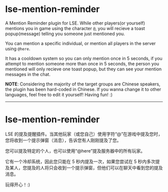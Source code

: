 # lse-mention-reminder
A Mention Reminder plugin for LSE. While other players(or yourself) mentions you in game using the character `@`, you will recieve a toast popup(message) telling you someone just mentioned you.

You can mention a specific individual, or mention all players in the server using `@here`. 

It has a cooldown system so you can only mention once in 5 seconds, if you attempt to mention someone more than once in 5 seconds, the person you mentioned will only recieve one toast popup, but they can see your mention messages in the chat.


**NOTE**: Considering the majority of the target groups are Chinese speakers, the plugin has been hard-coded in Chinese. If you wanna change it to other languages, feel free to edit it yourself!
Having fun! :)

---
# lse-mention-reminder
LSE 的提及提醒插件。当其他玩家（或您自己）使用字符“@”在游戏中提及您时，您将收到一个提示弹窗（消息），告诉您有人刚刚提及了您。

您可以提及特定的个人，也可以使用“@here”提及服务器中的所有玩家。

它有一个冷却系统，因此您只能在 5 秒内提及一次，如果您尝试在 5 秒内多次提及某人，您提及的人将只会收到一个提示弹窗，但他们可以在聊天中看到您的提及消息。

玩得开心！:)
